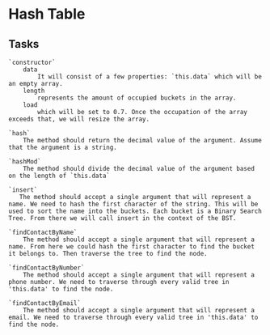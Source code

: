 # Hash Table

## Tasks
    `constructor`
        data
            It will consist of a few properties: `this.data` which will be an empty array.
        length
            represents the amount of occupied buckets in the array.
        load
            which will be set to 0.7. Once the occupation of the array exceeds that, we will resize the array.

    `hash`
        The method should return the decimal value of the argument. Assume that the argument is a string.

    `hashMod`
        The method should divide the decimal value of the argument based on the length of `this.data`

    `insert`
       The method should accept a single argument that will represent a name. We need to hash the first character of the string. This will be used to sort the name into the buckets. Each bucket is a Binary Search Tree. From there we will call insert in the context of the BST.

    `findContactByName`
        The method should accept a single argument that will represent a name. From here we could hash the first character to find the bucket it belongs to. Then traverse the tree to find the node.

    `findContactByNumber`
        The method should accept a single argument that will represent a phone number. We need to traverse through every valid tree in 'this.data' to find the node.

    `findContactByEmail`
        The method should accept a single argument that will represent a email. We need to traverse through every valid tree in 'this.data' to find the node.
